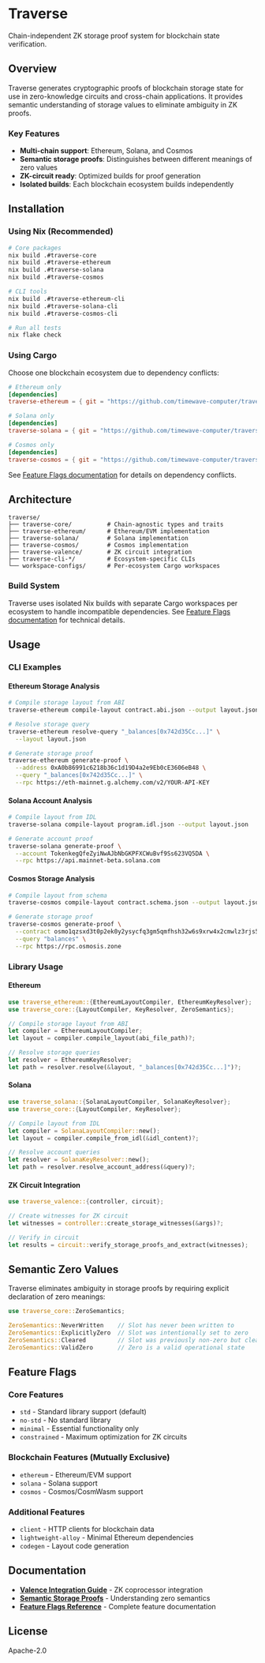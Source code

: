 # Traverse

Chain-independent ZK storage proof system for blockchain state verification.

## Overview

Traverse generates cryptographic proofs of blockchain storage state for use in zero-knowledge circuits and cross-chain applications. It provides semantic understanding of storage values to eliminate ambiguity in ZK proofs.

### Key Features

- **Multi-chain support**: Ethereum, Solana, and Cosmos
- **Semantic storage proofs**: Distinguishes between different meanings of zero values
- **ZK-circuit ready**: Optimized builds for proof generation
- **Isolated builds**: Each blockchain ecosystem builds independently

## Installation

### Using Nix (Recommended)

```bash
# Core packages
nix build .#traverse-core
nix build .#traverse-ethereum 
nix build .#traverse-solana
nix build .#traverse-cosmos

# CLI tools
nix build .#traverse-ethereum-cli
nix build .#traverse-solana-cli  
nix build .#traverse-cosmos-cli

# Run all tests
nix flake check
```

### Using Cargo

Choose one blockchain ecosystem due to dependency conflicts:

```toml
# Ethereum only
[dependencies]
traverse-ethereum = { git = "https://github.com/timewave-computer/traverse" }

# Solana only  
[dependencies]
traverse-solana = { git = "https://github.com/timewave-computer/traverse" }

# Cosmos only
[dependencies]
traverse-cosmos = { git = "https://github.com/timewave-computer/traverse" }
```

See [Feature Flags documentation](docs/feature_flags.md) for details on dependency conflicts.

## Architecture

```
traverse/
├── traverse-core/          # Chain-agnostic types and traits
├── traverse-ethereum/      # Ethereum/EVM implementation  
├── traverse-solana/        # Solana implementation
├── traverse-cosmos/        # Cosmos implementation
├── traverse-valence/       # ZK circuit integration
├── traverse-cli-*/         # Ecosystem-specific CLIs
└── workspace-configs/      # Per-ecosystem Cargo workspaces
```

### Build System

Traverse uses isolated Nix builds with separate Cargo workspaces per ecosystem to handle incompatible dependencies. See [Feature Flags documentation](docs/feature_flags.md) for technical details.

## Usage

### CLI Examples

#### Ethereum Storage Analysis
```bash
# Compile storage layout from ABI
traverse-ethereum compile-layout contract.abi.json --output layout.json

# Resolve storage query
traverse-ethereum resolve-query "_balances[0x742d35Cc...]" \
  --layout layout.json

# Generate storage proof
traverse-ethereum generate-proof \
  --address 0xA0b86991c6218b36c1d19D4a2e9Eb0cE3606eB48 \
  --query "_balances[0x742d35Cc...]" \
  --rpc https://eth-mainnet.g.alchemy.com/v2/YOUR-API-KEY
```

#### Solana Account Analysis
```bash
# Compile layout from IDL
traverse-solana compile-layout program.idl.json --output layout.json

# Generate account proof
traverse-solana generate-proof \
  --account TokenkegQfeZyiNwAJbNbGKPFXCWuBvf9Ss623VQ5DA \
  --rpc https://api.mainnet-beta.solana.com
```

#### Cosmos Storage Analysis
```bash
# Compile layout from schema
traverse-cosmos compile-layout contract.schema.json --output layout.json

# Generate storage proof
traverse-cosmos generate-proof \
  --contract osmo1qzsxd3t0p2ek0y2ysycfq3gm5qmfhsh32w6s9xrw4x2cmwlz3rjs5rrsnw \
  --query "balances" \
  --rpc https://rpc.osmosis.zone
```

### Library Usage

#### Ethereum
```rust
use traverse_ethereum::{EthereumLayoutCompiler, EthereumKeyResolver};
use traverse_core::{LayoutCompiler, KeyResolver, ZeroSemantics};

// Compile storage layout from ABI
let compiler = EthereumLayoutCompiler;
let layout = compiler.compile_layout(abi_file_path)?;

// Resolve storage queries
let resolver = EthereumKeyResolver;
let path = resolver.resolve(&layout, "_balances[0x742d35Cc...]")?;
```

#### Solana
```rust
use traverse_solana::{SolanaLayoutCompiler, SolanaKeyResolver};
use traverse_core::{LayoutCompiler, KeyResolver};

// Compile layout from IDL
let compiler = SolanaLayoutCompiler::new();
let layout = compiler.compile_from_idl(&idl_content)?;

// Resolve account queries
let resolver = SolanaKeyResolver::new();
let path = resolver.resolve_account_address(&query)?;
```

#### ZK Circuit Integration
```rust
use traverse_valence::{controller, circuit};

// Create witnesses for ZK circuit
let witnesses = controller::create_storage_witnesses(&args)?;

// Verify in circuit
let results = circuit::verify_storage_proofs_and_extract(witnesses);
```

## Semantic Zero Values

Traverse eliminates ambiguity in storage proofs by requiring explicit declaration of zero meanings:

```rust
use traverse_core::ZeroSemantics;

ZeroSemantics::NeverWritten    // Slot has never been written to
ZeroSemantics::ExplicitlyZero  // Slot was intentionally set to zero  
ZeroSemantics::Cleared         // Slot was previously non-zero but cleared
ZeroSemantics::ValidZero       // Zero is a valid operational state
```

## Feature Flags

### Core Features
- `std` - Standard library support (default)
- `no-std` - No standard library
- `minimal` - Essential functionality only
- `constrained` - Maximum optimization for ZK circuits

### Blockchain Features (Mutually Exclusive)
- `ethereum` - Ethereum/EVM support
- `solana` - Solana support
- `cosmos` - Cosmos/CosmWasm support

### Additional Features
- `client` - HTTP clients for blockchain data
- `lightweight-alloy` - Minimal Ethereum dependencies
- `codegen` - Layout code generation

## Documentation

- **[Valence Integration Guide](docs/valence_integration_guide.md)** - ZK coprocessor integration
- **[Semantic Storage Proofs](docs/semantic_storage_proofs.md)** - Understanding zero semantics
- **[Feature Flags Reference](docs/feature_flags.md)** - Complete feature documentation

## License

Apache-2.0